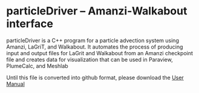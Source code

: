 # particleDriver – Amanzi-Walkabout interface </br>

particleDriver is a C++ program for a particle advection system using Amanzi, LaGriT, and Walkabout. It automates the process of producing input and output files for LaGrit and Walkabout from an Amanzi checkpoint file and creates data for visualization that can be used in Paraview, PlumeCalc, and Meshlab </br>

Until this file is converted into github format, please download the [User Manual](walkabout_amanzi.docx)
